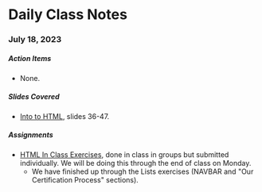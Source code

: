 # Daily Class Notes

### July 18, 2023

##### Action Items

- None.

##### Slides Covered

- [Into to HTML](https://www.canva.com/design/DAFloBTAiWE/VvNgsHnApTDW_G4oqh4LJQ/edit), slides 36-47.

##### Assignments

- [HTML In Class Exercises](https://github.com/AnnieCannons/html-in-class-exercises), done in class in groups but submitted individually. We will be doing this through the end of class on Monday.
  - We have finished up through the Lists exercises (NAVBAR and "Our Certification Process" sections).
